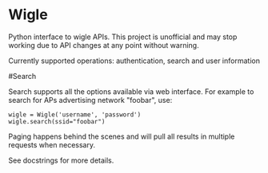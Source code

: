 # Wigle

Python interface to wigle APIs. This project is unofficial and may stop working
due to API changes at any point without warning.

Currently supported operations: authentication, search and user information

#Search

Search supports all the options available via web interface. For example to
search for APs advertising network "foobar", use:

    wigle = Wigle('username', 'password')
    wigle.search(ssid="foobar")

Paging happens behind the scenes and will pull all results in multiple requests
when necessary.

See docstrings for more details.
